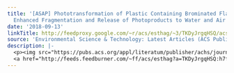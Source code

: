 ```yaml
---
title: '[ASAP] Phototransformation of Plastic Containing Brominated Flame Retardants:
  Enhanced Fragmentation and Release of Photoproducts to Water and Air'
date: '2018-09-13'
linkTitle: http://feedproxy.google.com/~r/acs/esthag/~3/TKDyJrgqHSQ/acs.est.8b03172
source: 'Environmental Science & Technology: Latest Articles (ACS Publications)'
description: |-
  <p><img src="https://pubs.acs.org/appl/literatum/publisher/achs/journals/content/esthag/0/esthag.ahead-of-print/acs.est.8b03172/20180913/images/medium/es-2018-03172v_0008.gif" alt="TOC Graphic"/></p><div><cite>Environmental Science & Technology</cite></div><div>DOI: 10.1021/acs.est.8b03172</div><div class="feedflare">
  <a href="http://feeds.feedburner.com/~ff/acs/esthag?a=TKDyJrgqHSQ:h7fa1KxcK3I:yIl2AUoC8zA"><img src="http://feeds.feedburner.com/~ff/acs/esthag?d=yIl2AUoC8zA" border="0"></img></a>
---
```

